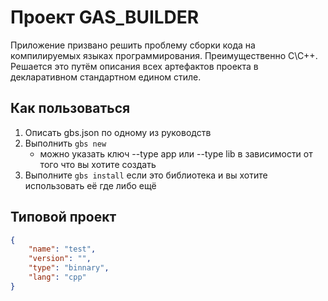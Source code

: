 # Проект GAS_BUILDER

Приложение призвано решить проблему сборки кода на 
компилируемых языках программирования. Преимущественно
С\С++. Решается это путём описания всех артефактов проекта в
декларативном стандартном едином стиле.

## Как пользоваться
1. Описать gbs.json по одному из руководств
2. Выполнить `gbs new`
    - можно указать ключ --type app или --type lib в зависимости от того 
    что вы хотите создать
3. Выполните `gbs install` если это библиотека и вы хотите использовать её 
    где либо ещё

## Типовой проект 

```json
{
    "name": "test",
    "version": "",
    "type": "binnary",
    "lang": "cpp"
}
```